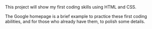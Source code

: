 This project will show my first coding skills using HTML and CSS.

The Google homepage is a brief example to practice these first coding abilities, and for those who already have them, to polish some details.